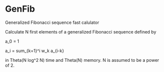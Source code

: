 GenFib
======

Generalized Fibonacci sequence fast calulator

Calculate N first elements of a generalized Fibonacci sequence defined by

  a_0 = 1

  a_i = sum_{k=1}^i w_k a_{i-k}

in Theta(N log^2 N) time and Theta(N) memory. N is assumed to be a power of 2.
